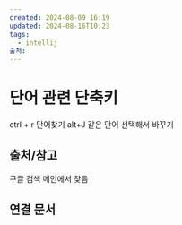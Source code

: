 ```yaml
---
created: 2024-08-09 16:19
updated: 2024-08-16T10:23
tags:
  - intellij
출처: 
---
```

# 단어 관련 단축키
ctrl + r 단어찾기
alt+J 같은 단어 선택해서 바꾸기 
## 출처/참고
구글 검색 메인에서 찾음
## 연결 문서

